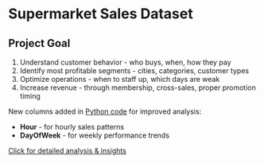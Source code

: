 # Supermarket Sales Dataset

## Project Goal

1. Understand customer behavior - who buys, when, how they pay
2. Identify most profitable segments - cities, categories, customer types
3. Optimize operations - when to staff up, which days are weak
4. Increase revenue - through membership, cross-sales, proper promotion timing


New columns added in [Python code](https://github.com/03LiRiKa03/Retail-Sales-Dataset/blob/main/coding.py) for improved analysis:
- **Hour** - for hourly sales patterns
- **DayOfWeek** - for weekly performance trends


[Click for detailed analysis & insights](https://lookerstudio.google.com/reporting/323fbfc5-ed9c-4eb8-81ff-72966199c084)
